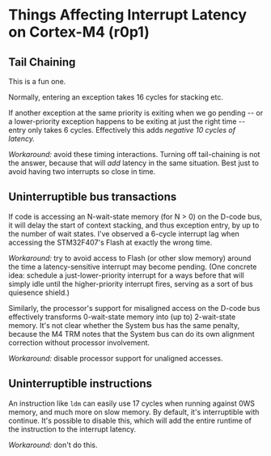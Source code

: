 Things Affecting Interrupt Latency on Cortex-M4 (r0p1)
======================================================


Tail Chaining
-------------

This is a fun one.

Normally, entering an exception takes 16 cycles for stacking etc.

If another exception at the same priority is exiting when we go pending -- or
a lower-priority exception happens to be exiting at just the right time -- entry
only takes 6 cycles.  Effectively this adds *negative 10 cycles of latency.*

*Workaround:* avoid these timing interactions.  Turning off tail-chaining is not
the answer, because that will *add* latency in the same situation.  Best just to
avoid having two interrupts so close in time.


Uninterruptible bus transactions
--------------------------------

If code is accessing an N-wait-state memory (for N > 0) on the D-code bus,
it will delay the start of context stacking, and thus exception entry, by up to
the number of wait states.  I've observed a 6-cycle interrupt lag when accessing
the STM32F407's Flash at exactly the wrong time.

*Workaround:* try to avoid access to Flash (or other slow memory) around the
time a latency-sensitive interrupt may become pending.  (One concrete idea:
schedule a just-lower-priority interrupt for a ways before that will simply
idle until the higher-priority interrupt fires, serving as a sort of bus
quiesence shield.)

Similarly, the processor's support for misaligned access on the D-code bus
effectively transforms 0-wait-state memory into (up to) 2-wait-state memory.
It's not clear whether the System bus has the same penalty, because the M4 TRM
notes that the System bus can do its own alignment correction without processor
involvement.

*Workaround:* disable processor support for unaligned accesses.


Uninterruptible instructions
----------------------------

An instruction like `ldm` can easily use 17 cycles when running against 0WS
memory, and much more on slow memory.  By default, it's interruptible with
continue.  It's possible to disable this, which will add the entire runtime of
the instruction to the interrupt latency.

*Workaround:* don't do this.
